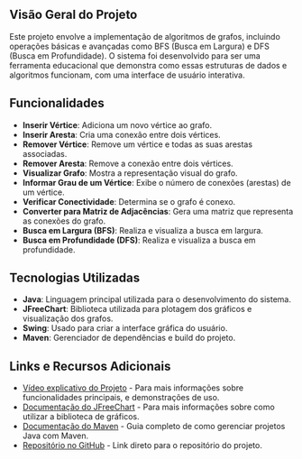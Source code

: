## Visão Geral do Projeto

Este projeto envolve a implementação de algoritmos de grafos, incluindo operações básicas e avançadas como BFS (Busca em Largura) e DFS (Busca em Profundidade). O sistema foi desenvolvido para ser uma ferramenta educacional que demonstra como essas estruturas de dados e algoritmos funcionam, com uma interface de usuário interativa.

## Funcionalidades

- **Inserir Vértice**: Adiciona um novo vértice ao grafo.
- **Inserir Aresta**: Cria uma conexão entre dois vértices.
- **Remover Vértice**: Remove um vértice e todas as suas arestas associadas.
- **Remover Aresta**: Remove a conexão entre dois vértices.
- **Visualizar Grafo**: Mostra a representação visual do grafo.
- **Informar Grau de um Vértice**: Exibe o número de conexões (arestas) de um vértice.
- **Verificar Conectividade**: Determina se o grafo é conexo.
- **Converter para Matriz de Adjacências**: Gera uma matriz que representa as conexões do grafo.
- **Busca em Largura (BFS)**: Realiza e visualiza a busca em largura.
- **Busca em Profundidade (DFS)**: Realiza e visualiza a busca em profundidade.

## Tecnologias Utilizadas

- **Java**: Linguagem principal utilizada para o desenvolvimento do sistema.
- **JFreeChart**: Biblioteca utilizada para plotagem dos gráficos e visualização dos grafos.
- **Swing**: Usado para criar a interface gráfica do usuário.
- **Maven**: Gerenciador de dependências e build do projeto.

## Links e Recursos Adicionais

- [Vídeo explicativo do Projeto](https://drive.google.com/file/d/1TD8WMHGPOiKv8U0l7yI9ShMUOUg5tIas/view?usp=sharing) - Para mais informações sobre funcionalidades principais, e demonstrações de uso.
- [Documentação do JFreeChart](https://www.jfree.org/jfreechart/) - Para mais informações sobre como utilizar a biblioteca de gráficos.
- [Documentação do Maven](https://maven.apache.org/) - Guia completo de como gerenciar projetos Java com Maven.
- [Repositório no GitHub](https://github.com/Jhenik-Teixeira/projeto-grafos) - Link direto para o repositório do projeto.
